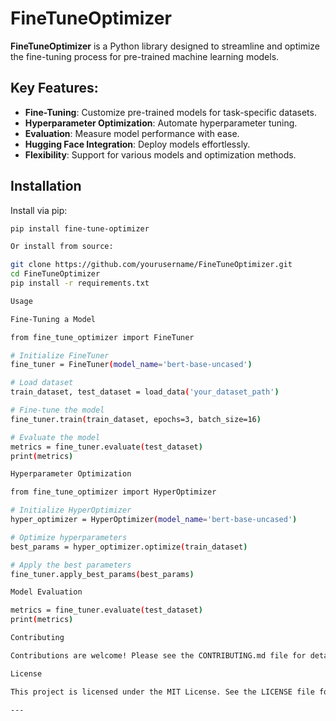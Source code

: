  # FineTuneOptimizer

**FineTuneOptimizer** is a Python library designed to streamline and optimize the fine-tuning process for pre-trained machine learning models.

## Key Features:
- **Fine-Tuning**: Customize pre-trained models for task-specific datasets.
- **Hyperparameter Optimization**: Automate hyperparameter tuning.
- **Evaluation**: Measure model performance with ease.
- **Hugging Face Integration**: Deploy models effortlessly.
- **Flexibility**: Support for various models and optimization methods.

## Installation

Install via pip:

```bash
pip install fine-tune-optimizer

Or install from source:

git clone https://github.com/yourusername/FineTuneOptimizer.git
cd FineTuneOptimizer
pip install -r requirements.txt

Usage

Fine-Tuning a Model

from fine_tune_optimizer import FineTuner

# Initialize FineTuner
fine_tuner = FineTuner(model_name='bert-base-uncased')

# Load dataset
train_dataset, test_dataset = load_data('your_dataset_path')

# Fine-tune the model
fine_tuner.train(train_dataset, epochs=3, batch_size=16)

# Evaluate the model
metrics = fine_tuner.evaluate(test_dataset)
print(metrics)

Hyperparameter Optimization

from fine_tune_optimizer import HyperOptimizer

# Initialize HyperOptimizer
hyper_optimizer = HyperOptimizer(model_name='bert-base-uncased')

# Optimize hyperparameters
best_params = hyper_optimizer.optimize(train_dataset)

# Apply the best parameters
fine_tuner.apply_best_params(best_params)

Model Evaluation

metrics = fine_tuner.evaluate(test_dataset)
print(metrics)

Contributing

Contributions are welcome! Please see the CONTRIBUTING.md file for details.

License

This project is licensed under the MIT License. See the LICENSE file for details.

---